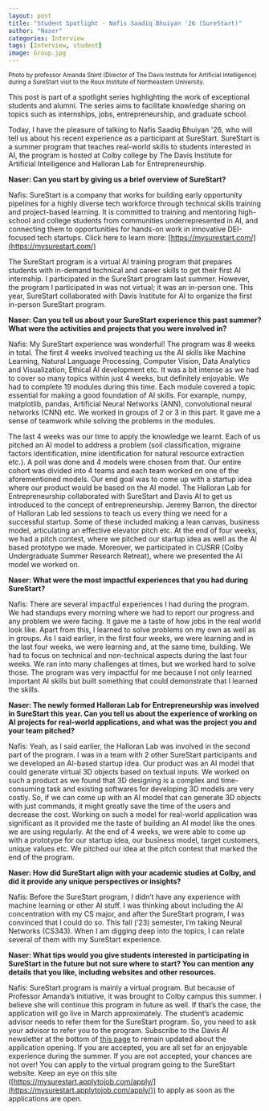 ```yaml
---
layout: post
title: "Student Spotlight - Nafis Saadiq Bhuiyan '26 (SureStart)"
author: "Naser"
categories: Interview
tags: [Interview, student]
image: Group.jpg
---
```

<sup>Photo by professor Amanda Stent (Director of The Davis Institute for Artificial Intelligence) during a SureStart visit to the Roux Institute of Northeastern University.</sup>

This post is part of a spotlight series highlighting the work of exceptional students and alumni. The series aims to facilitate knowledge sharing on topics such as internships, jobs, entrepreneurship, and graduate school.

Today, I have the pleasure of talking to Nafis Saadiq Bhuiyan '26, who will tell us about his recent experience as a participant at SureStart.
SureStart is a summer program that teaches real-world skills to students interested in AI, the program is hosted at Colby college by The Davis Institute for Artificial Intelligence and Halloran Lab for Entrepreneurship. 


**Naser: Can you start by giving us a brief overview of SureStart?**

Nafis: SureStart is a company that works for building early opportunity pipelines for a highly diverse tech workforce through technical skills training and project-based learning. It is committed to training and mentoring high-school and college students from communities underrepresented in AI, and connecting them to opportunities for hands-on work in innovative DEI-focused tech startups. Click here to learn more: [https://mysurestart.com/](https://mysurestart.com/)

The SureStart program is a virtual AI training program that prepares students with in-demand technical and career skills to get their first AI internship. I participated in the SureStart program last summer. However, the program I participated in was not virtual; it was an in-person one. This year, SureStart collaborated with Davis Institute for AI to organize the first in-person SureStart program.

**Naser: Can you tell us about your SureStart experience this past summer? What were the activities and projects that you were involved in?**

Nafis: My SureStart experience was wonderful! The program was 8 weeks in total. The first 4 weeks involved teaching us the AI skills like Machine Learning, Natural Language Processing, Computer Vision, Data Analytics and Visualization, Ethical AI development etc. It was a bit intense as we had to cover so many topics within just 4 weeks, but definitely enjoyable. We had to complete 19 modules during this time. Each module covered a topic essential for making a good foundation of AI skills. For example, numpy, matplotlib, pandas, Artificial Neural Networks (ANN), convolutional neural networks (CNN) etc. We worked in groups of 2 or 3 in this part. It gave me a sense of teamwork while solving the problems in the modules.

The last 4 weeks was our time to apply the knowledge we learnt. Each of us pitched an AI model to address a problem (soil classification, migraine factors identification, mine identification for natural resource extraction etc.). A poll was done and 4 models were chosen from that. Our entire cohort was divided into 4 teams and each team worked on one of the aforementioned models. Our end goal was to come up with a startup idea where our product would be based on the AI model. The Halloran Lab for Entrepreneurship collaborated with SureStart and Davis AI to get us introduced to the concept of entrepreneurship. Jeremy Barron, the director of Halloran Lab led sessions to teach us every thing we need for a successful startup. Some of these included making a lean canvas, business model, articulating an effective elevator pitch etc. At the end of four weeks, we had a pitch contest, where we pitched our startup idea as well as the AI based prototype we made. Moreover, we participated in CUSRR (Colby Undergraduate Summer Research Retreat), where we presented the AI model we worked on.

**Naser:  What were the most impactful experiences that you had during SureStart?**

Nafis: There are several impactful experiences I had during the program. We had standups every morning where we had to report our progress and any problem we were facing. It gave me a taste of how jobs in the real world look like. Apart from this, I learned to solve problems on my own as well as in groups. As I said earlier, in the first four weeks, we were learning and in the last four weeks, we were learning and, at the same time, building. We had to focus on technical and non-technical aspects during the last four weeks. We ran into many challenges at times, but we worked hard to solve those. The program was very impactful for me because I not only learned important AI skills but built something that could demonstrate that I learned the skills.


**Naser: The newly formed Halloran Lab for Entrepreneurship was involved in SureStart this year.  Can you tell us about the experience of working on AI projects for real-world applications, and what was the project you and your team pitched?**

Nafis: Yeah, as I said earlier, the Halloran Lab was involved in the second part of the program. I was in a team with 2 other SureStart participants and we developed an AI-based startup idea. Our product was an AI model that could generate virtual 3D objects based on textual inputs. We worked on such a product as we found that 3D designing is a complex and time-consuming task and existing softwares for developing 3D models are very costly. So, if we can come up with an AI model that can generate 3D objects with just commands, it might greatly save the time of the users and decrease the cost. Working on such a model for real-world application was significant as it provided me the taste of building an AI model like the ones we are using regularly. At the end of 4 weeks, we were able to come up with a prototype for our startup idea, our business model, target customers, unique values etc. We pitched our idea at the pitch contest that marked the end of the program.

**Naser: How did SureStart align with your academic studies at Colby, and did it provide any unique perspectives or insights?**

Nafis: Before the SureStart program, I didn’t have any experience with machine learning or other AI stuff. I was thinking about including the AI concentration with my CS major, and after the SureStart program, I was convinced that I could do so. This fall (’23) semester, I’m taking Neural Networks (CS343). When I am digging deep into the topics, I can relate several of them with my SureStart experience.

**Naser: What tips would you give students interested in participating in SureStart in the future but not sure where to start? You can mention any details that you like, including websites and other resources.**

Nafis: SureStart program is mainly a virtual program. But because of Professor Amanda’s initiative, it was brought to Colby campus this summer. I believe she will continue this program in future as well. If that’s the case, the application will go live in March approximately. The student’s academic advisor needs to refer them for the SureStart program. So, you need to ask your advisor to refer you to the program. Subscribe to the Davis AI newsletter at the bottom of [this page](https://davisinstituteai.colby.edu/) to remain updated about the application opening. If you are accepted, you are all set for an enjoyable experience during the summer. If you are not accepted, your chances are not over! You can apply to the virtual program going to the SureStart website. Keep an eye on this site ([https://mysurestart.applytojob.com/apply/](https://mysurestart.applytojob.com/apply/)) to apply as soon as the applications are open.
